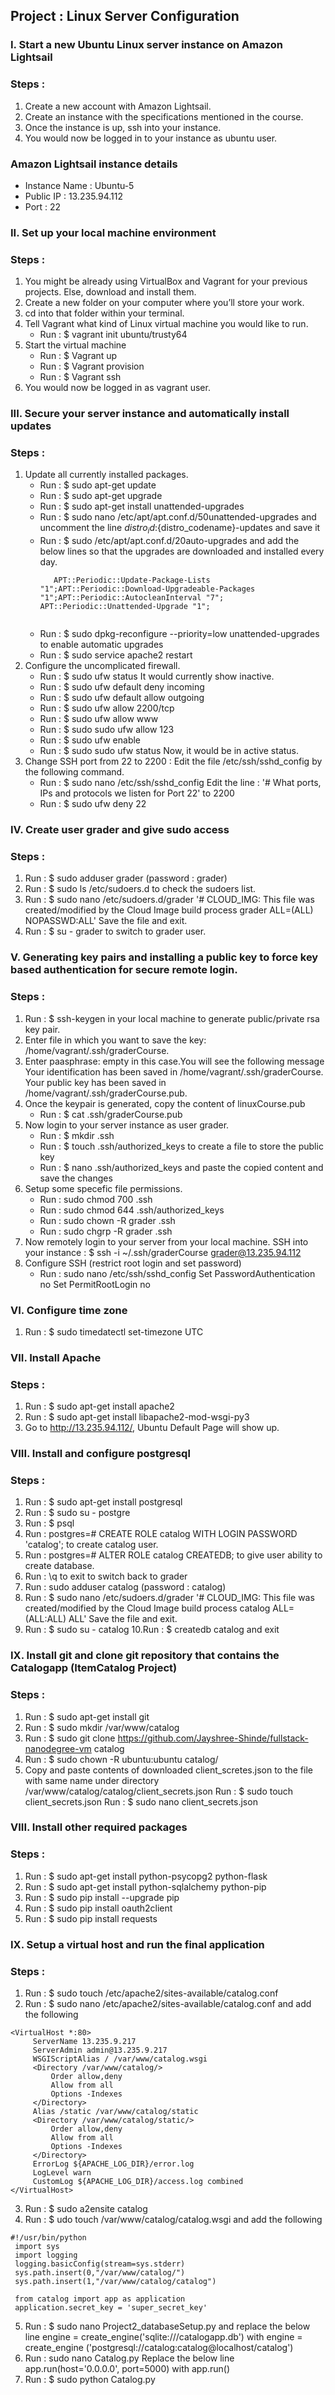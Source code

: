 ## Project : Linux Server Configuration 

### I. Start a new Ubuntu Linux server instance on Amazon Lightsail
### Steps :
1. Create a new account with Amazon Lightsail.
2. Create an instance with the specifications mentioned in the course.
3. Once the instance is up, ssh into your instance.
4. You would now be logged in to your instance as ubuntu user.
### Amazon Lightsail instance details
- Instance Name : Ubuntu-5
- Public IP : 13.235.94.112
- Port : 22

### II. Set up your local machine environment
### Steps :
1. You might be already using VirtualBox and Vagrant for your previous projects. Else, download and install them.
2. Create a new folder on your computer where you’ll store your work.
3. cd into that folder within your terminal.
4. Tell Vagrant what kind of Linux virtual machine you would like to run.
   - Run : $ vagrant init ubuntu/trusty64
5. Start the virtual machine
   - Run : $ Vagrant up
   - Run : $ Vagrant provision
   - Run : $ Vagrant ssh
6. You would now be logged in as vagrant user.

### III. Secure your server instance and automatically install updates
### Steps :
1. Update all currently installed packages.
   - Run : $ sudo apt-get update
   - Run : $ sudo apt-get upgrade
   - Run : $ sudo apt-get install unattended-upgrades
   - Run : $ sudo nano /etc/apt/apt.conf.d/50unattended-upgrades
     and uncomment the line ${distro_id}:${distro_codename}-updates and save it
   - Run : $ sudo /etc/apt/apt.conf.d/20auto-upgrades
     and add the below lines so that the upgrades are downloaded and installed every day.
     ```
     	APT::Periodic::Update-Package-Lists "1";APT::Periodic::Download-Upgradeable-Packages "1";APT::Periodic::AutocleanInterval "7"; APT::Periodic::Unattended-Upgrade "1";
	
    - Run : $ sudo dpkg-reconfigure --priority=low unattended-upgrades to enable automatic upgrades
    - Run : $ sudo service apache2 restart
2. Configure the uncomplicated firewall.
   - Run : $ sudo ufw status
   It would currently show inactive.
   - Run : $ sudo ufw default deny incoming
   - Run : $ sudo ufw default allow outgoing
   - Run : $ sudo ufw allow 2200/tcp
   - Run : $ sudo ufw allow www
   - Run : $ sudo sudo ufw allow 123
   - Run : $ sudo ufw enable
   - Run : $ sudo sudo ufw status
   Now, it would be in active status.
3. Change SSH port from 22 to 2200 : Edit the file /etc/ssh/sshd_config by the following command.
   - Run : $ sudo nano /etc/ssh/sshd_config
   Edit the line :
   '# What ports, IPs and protocols we listen for
    Port 22' to 2200
    - Run : $ sudo ufw deny 22
 
### IV. Create user grader and give sudo access
### Steps :
1. Run : $ sudo adduser grader (password : grader)
2. Run : $ sudo ls /etc/sudoers.d to check the sudoers list.
3. Run : $ sudo nano /etc/sudoers.d/grader
    '# CLOUD_IMG: This file was created/modified by the Cloud Image build process
    grader ALL=(ALL) NOPASSWD:ALL'
    Save the file and exit.
 4. Run : $ su - grader to switch to grader user.
 
 ### V. Generating key pairs and installing a public key to force key based authentication for secure remote login.
 ### Steps :
 1. Run : $ ssh-keygen in your local machine to generate public/private rsa key pair.
 2. Enter file in which you want to save the key: /home/vagrant/.ssh/graderCourse.
 3. Enter paasphrase: empty in this case.You will see the following message
    Your identification has been saved in /home/vagrant/.ssh/graderCourse.
    Your public key has been saved in /home/vagrant/.ssh/graderCourse.pub.
 4. Once the keypair is generated, copy the content of linuxCourse.pub 
    - Run : $ cat .ssh/graderCourse.pub
 5. Now login to your server instance as user grader.
    - Run : $ mkdir .ssh
    - Run : $ touch .ssh/authorized_keys to create a file to store the public key
    - Run : $ nano .ssh/authorized_keys and paste the copied content and save the changes
 6. Setup some specefic file permissions.
    - Run : sudo chmod 700 .ssh
    - Run : sudo chmod 644 .ssh/authorized_keys
    - Run : sudo chown -R grader .ssh
    - Run : sudo chgrp -R grader .ssh
 7. Now remotely login to your server from your local machine.
    SSH into your instance : $ ssh -i ~/.ssh/graderCourse grader@13.235.94.112 
 8. Configure SSH (restrict root login and set password)
    - Run : sudo nano /etc/ssh/sshd_config
    Set PasswordAuthentication no
    Set PermitRootLogin no
    
### VI. Configure time zone
1. Run : $ sudo timedatectl set-timezone UTC

### VII. Install Apache
### Steps :
1. Run : $ sudo apt-get install apache2
2. Run : $ sudo apt-get install libapache2-mod-wsgi-py3
3. Go to http://13.235.94.112/, Ubuntu Default Page will show up.

### VIII. Install and configure postgresql
### Steps :
1. Run : $ sudo apt-get install postgresql
2. Run : $ sudo su - postgre
3. Run : $ psql
4. Run : postgres=# CREATE ROLE catalog WITH LOGIN PASSWORD 'catalog'; to create catalog user.
5. Run : postgres=# ALTER ROLE catalog CREATEDB; to give user ability to create database.
6. Run : \q to exit to switch back to grader 
7. Run : sudo adduser catalog (password : catalog)
8. Run :  $ sudo nano /etc/sudoers.d/grader
    '# CLOUD_IMG: This file was created/modified by the Cloud Image build process
    catalog  ALL=(ALL:ALL) ALL'
    Save the file and exit.
9. Run : $ sudo su - catalog
10.Run : $ createdb catalog and exit

### IX. Install git and clone git repository that contains the Catalogapp (ItemCatalog Project)
### Steps :
1. Run : $ sudo apt-get install git
2. Run : $ sudo mkdir /var/www/catalog
3. Run : $ sudo git clone https://github.com/Jayshree-Shinde/fullstack-nanodegree-vm catalog
4. Run : $ sudo chown -R ubuntu:ubuntu catalog/
5. Copy and paste contents of downloaded client_scretes.json to the file with same name under directory        /var/www/catalog/catalog/client_secrets.json
   Run : $ sudo touch client_secrets.json
   Run : $ sudo nano client_secrets.json
 
 ### VIII. Install other required packages
 ### Steps :
 1. Run : $ sudo apt-get install python-psycopg2 python-flask
 2. Run : $ sudo apt-get install python-sqlalchemy python-pip
 3. Run : $ sudo pip install --upgrade pip
 4. Run : $ sudo pip install oauth2client
 5. Run : $ sudo pip install requests
 
 ### IX. Setup a virtual host and run the final application
 ### Steps :
 1. Run : $ sudo touch /etc/apache2/sites-available/catalog.conf
 2. Run : $ sudo nano /etc/apache2/sites-available/catalog.conf and add the following
   ```
   <VirtualHost *:80>
		ServerName 13.235.9.217
		ServerAdmin admin@13.235.9.217
		WSGIScriptAlias / /var/www/catalog.wsgi
		<Directory /var/www/catalog/>
			Order allow,deny
			Allow from all
			Options -Indexes
		</Directory>
		Alias /static /var/www/catalog/static
		<Directory /var/www/catalog/static/>
			Order allow,deny
			Allow from all
			Options -Indexes
		</Directory>
		ErrorLog ${APACHE_LOG_DIR}/error.log
		LogLevel warn
		CustomLog ${APACHE_LOG_DIR}/access.log combined
   </VirtualHost>
   ```
 3. Run : $ sudo a2ensite catalog
 4. Run : $ udo touch /var/www/catalog/catalog.wsgi and add the following
  ```
  #!/usr/bin/python
   import sys
   import logging
   logging.basicConfig(stream=sys.stderr)
   sys.path.insert(0,"/var/www/catalog/")
   sys.path.insert(1,"/var/www/catalog/catalog")

   from catalog import app as application
   application.secret_key = 'super_secret_key'
   ```
  5. Run : $ sudo nano Project2_databaseSetup.py and replace the below line
    engine = create_engine('sqlite:///catalogapp.db')
    with
    engine = create_engine ('postgresql://catalog:catalog@localhost/catalog')
  6. Run : sudo nano Catalog.py
    Replace the below line
    app.run(host='0.0.0.0', port=5000)
    with
    app.run()
  7. Run : $ sudo python Catalog.py
  

